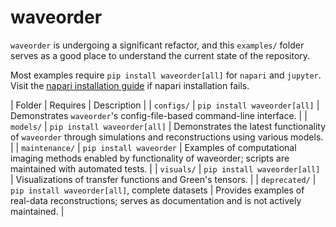 # waveorder

`waveorder` is undergoing a significant refactor, and this `examples/` folder serves as a good place to understand the current state of the repository.

Most examples require `pip install waveorder[all]` for `napari` and `jupyter`. Visit the [napari installation guide](https://napari.org/dev/tutorials/fundamentals/installation.html) if napari installation fails.

| Folder      | Requires                   | Description                                                                                           |
| `configs/`       | `pip install waveorder[all]`           | Demonstrates `waveorder`'s config-file-based command-line interface. |
| `models/`        | `pip install waveorder[all]`      | Demonstrates the latest functionality of `waveorder` through simulations and reconstructions using various models. |
| `maintenance/`   | `pip install waveorder`                | Examples of computational imaging methods enabled by functionality of waveorder; scripts are maintained with automated tests.               |
| `visuals/`       | `pip install waveorder[all]`      | Visualizations of transfer functions and Green's tensors.                                    |
| `deprecated/` | `pip install waveorder[all]`, complete datasets | Provides examples of real-data reconstructions; serves as documentation and is not actively maintained. |
